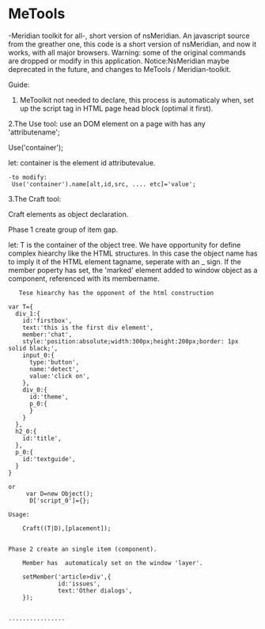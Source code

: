 # MeTools
-Meridian toolkit for all-, short version of nsMeridian.
An javascript source from the greather one, this code is a short version of nsMeridian, and now it works, with all major browsers.
Warning: some of the original commands are dropped or modify in this application.
Notice:NsMeridian maybe deprecated in the future, and changes to MeTools / Meridian-toolkit.

Guide:

1. MeToolkit not needed to declare, this process is automaticaly when, set up the script tag in HTML page head block (optimal it      first).

2.The Use tool:
  use an DOM element on a page with has any 'attributename';

  Use('container');

   let: container is the element id attributevalue.

    -to modify: 
     Use('container').name[alt,id,src, .... etc]='value';
     
3.The Craft tool:

  Craft elements as object declaration.
  
  Phase 1 create group of item gap.
  
  let: T is the container of the object tree.
       We have opportunity for define complex hiearchy like the HTML structures.
       In this case the object name has to imply it of the HTML element tagname, seperate with an _ sign.
       If the member poperty has set, the 'marked' element added to window object as a component, referenced
       with its membername.
       
       Tese hiearchy has the opponent of the html construction
  
    var T={
      div_1:{
        id:'firstbox',
        text:'this is the first div element',
        member:'chat',
        style:'position:absolute;width:300px;height:200px;border: 1px solid black;',
        input_0:{
          type:'button',
          name:'detect',
          value:'click on',
        },
        div_0:{
          id:'theme',
          p_0:{
          }
        }
      },
      h2_0:{
        id:'title',
      },
      p_0:{
        id:'textguide',
      }
    }
    
    or
         var D=new Object();
          D['script_0']={};
    
    Usage: 
    
        Craft((T|D),[placement]);
   
     
    Phase 2 create an single item (component).
        
        Member has  automaticaly set on the window 'layer'.
        
        setMember('article>div',{
                  id:'issues',
                  text:'Other dialogs',
        });

    
    ................

